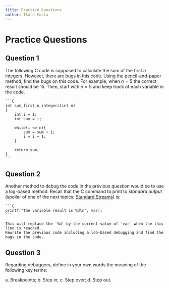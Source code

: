 ```yaml
---
title: Practice Questions
author: Ikaro Costa
---
```


Practice Questions
==================

Question 1
----------

The following C code is supposed to calculate the sum of the first $n$ integers.
However, there are bugs in this code. Using the pencil-and-paper method, find the
bugs on this code. For example, when $n = 5$ the correct result should be $15$.
Then, start with $n=5$ and keep track of each variable in the code.

    ```C
    int sum_first_n_integers(int n)
    {
        int i = 1;
        int sum = i;
        
        while(i <= n){
            sum = sum + i;
            i = i + 1;
        }

        return sum;
    }
    ```

Question 2
----------

Another method to debug the code in the previous question would be to use a log-based
method. Recall that the C command to print to *standard output* (spoiler of one
of the next topics: [Standard Streams](https://en.wikipedia.org/wiki/Standard_streams#:~:text=std%3A%3Acin%20.-,Standard%20output%20(stdout),Not%20all%20programs%20generate%20output.))
is:

    ```C
    printf("The variable result is %d\n", var);
    ```

    This will replace the `%d` by the current value of `var` when the this line is reached.
    Rewrite the previous code including a lob-based debugging and find the bugs in the code.

Question 3
----------

Regarding debuggers, define in your own words the meaning of the following key terms:

a. Breakpoints;
b. Step in;
c. Step over;
d. Step out.
